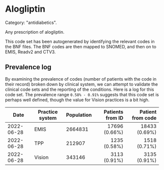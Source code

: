 # Alogliptin

Category: "antidiabetics".

Any prescription of alogliptin.

This code set has been autogenerated by identifying the relevant codes in the BNF files. The BNF codes are then mapped to SNOMED, and then on to EMIS, Readv2 and CTV3.

## Prevalence log

By examining the prevalence of codes (number of patients with the code in their record) broken down by clinical system, we can attempt to validate the clinical code sets and the reporting of the conditions. Here is a log for this code set. The prevalence range `0.58% - 0.91%` suggests that this code set is perhaps well defined, though the value for Vision practices is a bit high.

| Date       | Practice system | Population | Patients from ID | Patient from code |
| ---------- | --------------- | ---------- | ---------------: | ----------------: |
| 2022-06-28 | EMIS            | 2664831    |    17696 (0.66%) |     18433 (0.69%) |
| 2022-06-28 | TPP             | 212907     |     1235 (0.58%) |      1518 (0.71%) |
| 2022-06-28 | Vision          | 343146     |     3113 (0.91%) |      3135 (0.91%) |
